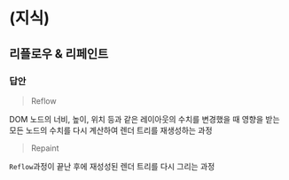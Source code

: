 # (지식)

## 리플로우 & 리페인트

### 답안

> Reflow

DOM 노드의 너비, 높이, 위치 등과 같은 레이아웃의 수치를 변경했을 때 영향을 받는 모든 노드의 수치를 다시 계산하여 렌더 트리를 재생성하는 과정

> Repaint

`Reflow`과정이 끝난 후에 재성성된 렌더 트리를 다시 그리는 과정
